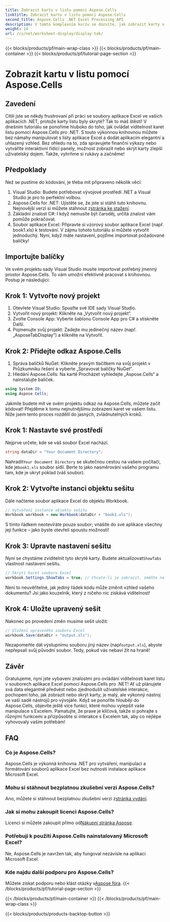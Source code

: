 ```yaml
---
title: Zobrazit kartu v listu pomocí Aspose.Cells
linktitle: Zobrazit kartu v listu pomocí Aspose.Cells
second_title: Aspose.Cells .NET Excel Processing API
description: V tomto komplexním kurzu se dozvíte, jak zobrazit karty v listu aplikace Excel pomocí Aspose.Cells for .NET.
weight: 14
url: /cs/net/worksheet-display/display-tab/
---
```


{{< blocks/products/pf/main-wrap-class >}}
{{< blocks/products/pf/main-container >}}
{{< blocks/products/pf/tutorial-page-section >}}

# Zobrazit kartu v listu pomocí Aspose.Cells

## Zavedení
Cítili jste se někdy frustrovaní při práci se soubory aplikace Excel ve vašich aplikacích .NET, protože karty listu byly skryté? Tak to máš štěstí! V dnešním tutoriálu se ponoříme hluboko do toho, jak ovládat viditelnost karet listu pomocí Aspose.Cells pro .NET. S touto výkonnou knihovnou můžete bez námahy manipulovat s listy aplikace Excel a dodat aplikacím elegantní a uhlazený vzhled. Bez ohledu na to, zda spravujete finanční výkazy nebo vytváříte interaktivní řídicí panely, možnost zobrazit nebo skrýt karty zlepší uživatelský dojem. Takže, vyhrňme si rukávy a začněme!
## Předpoklady
Než se pustíme do kódování, je třeba mít připraveno několik věcí:
1. Visual Studio: Budete potřebovat vývojové prostředí .NET a Visual Studio je pro to perfektní volbou.
2.  Aspose.Cells for .NET: Ujistěte se, že jste si stáhli tuto knihovnu. Nejnovější verzi si můžete stáhnout z[stránka ke stažení](https://releases.aspose.com/cells/net/).
3. Základní znalost C#: I když nemusíte být čaroděj, určitá znalost vám pomůže pokračovat.
4. Soubor aplikace Excel: Připravte si vzorový soubor aplikace Excel (např. book1.xls) k testování. V zájmu tohoto tutoriálu si můžete vytvořit jednoduchý.
Nyní, když máte nastavení, pojďme importovat požadované balíčky!
## Importujte balíčky
Ve svém projektu sady Visual Studio musíte importovat potřebný jmenný prostor Aspose.Cells. To vám umožní efektivně pracovat s knihovnou. Postup je následující:
## Krok 1: Vytvořte nový projekt
1. Otevřete Visual Studio: Spusťte své IDE sady Visual Studio.
2. Vytvořit nový projekt: Klikněte na „Vytvořit nový projekt“.
3. Zvolte Console App: Vyberte šablonu Console App pro C# a stiskněte Další.
4. Pojmenujte svůj projekt: Zadejte mu jedinečný název (např. „AsposeTabDisplay“) a klikněte na Vytvořit.
## Krok 2: Přidejte odkaz Aspose.Cells 
1. Správa balíčků NuGet: Klikněte pravým tlačítkem na svůj projekt v Průzkumníku řešení a vyberte „Spravovat balíčky NuGet“.
2. Hledání Aspose.Cells: Na kartě Procházet vyhledejte „Aspose.Cells“ a nainstalujte balíček.
```csharp
using System.IO;
using Aspose.Cells;
```
Jakmile budete mít ve svém projektu odkaz na Aspose.Cells, můžete začít kódovat!
Přejděme k tomu nejnutnějšímu zobrazení karet ve vašem listu. Níže jsem tento proces rozdělil do jasných, zvládnutelných kroků.
## Krok 1: Nastavte své prostředí
Nejprve určete, kde se váš soubor Excel nachází.
```csharp
string dataDir = "Your Document Directory";
```
 Nahradit`Your Document Directory` se skutečnou cestou na vašem počítači, kde je`book1.xls` soubor sídlí. Berte to jako nasměrování vašeho programu tam, kde je ukryt poklad (váš soubor).
## Krok 2: Vytvořte instanci objektu sešitu
Dále načteme soubor aplikace Excel do objektu Workbook. 
```csharp
// Vytvoření instance objektu sešitu
Workbook workbook = new Workbook(dataDir + "book1.xls");
```
S tímto řádkem neotevíráte pouze soubor; vnášíte do své aplikace všechny její funkce – jako byste otevřeli spoustu možností!
## Krok 3: Upravte nastavení sešitu
 Nyní se chystáme zviditelnit tyto skryté karty. Budete aktualizovat`ShowTabs` vlastnost nastavení sešitu.
```csharp
// Skrytí karet souboru Excel
workbook.Settings.ShowTabs = true; // Chcete-li je zobrazit, změňte na hodnotu true
```
Není to neuvěřitelné, jak jediný řádek kódu může změnit vzhled vašeho dokumentu? Jsi jako kouzelník, který z ničeho nic získává viditelnost!
## Krok 4: Uložte upravený sešit
Nakonec po provedení změn musíme sešit uložit:
```csharp
// Uložení upraveného souboru Excel
workbook.Save(dataDir + "output.xls");
```
 Nezapomeňte dát výstupnímu souboru jiný název (např`output.xls`), abyste nepřepsali svůj původní soubor. Tedy, pokud vás nebaví žít na hraně!
## Závěr
Gratulujeme, nyní jste vybaveni znalostmi pro ovládání viditelnosti karet listu v souborech aplikace Excel pomocí Aspose.Cells pro .NET! Ať už plánujete svá data elegantně předvést nebo zjednodušit uživatelské interakce, pochopení toho, jak zobrazit nebo skrýt karty, je malý, ale výkonný nástroj ve vaší sadě nástrojů pro vývojáře. Když se ponoříte hlouběji do Aspose.Cells, objevíte ještě více funkcí, které mohou vylepšit vaše manipulace s Excelem. Pamatujte, že praxe je klíčová, takže si pohrajte s různými funkcemi a přizpůsobte si interakce s Excelem tak, aby co nejlépe vyhovovaly vašim potřebám!
## FAQ
### Co je Aspose.Cells?
Aspose.Cells je výkonná knihovna .NET pro vytváření, manipulaci a formátování souborů aplikace Excel bez nutnosti instalace aplikace Microsoft Excel.
### Mohu si stáhnout bezplatnou zkušební verzi Aspose.Cells?
 Ano, můžete si stáhnout bezplatnou zkušební verzi z[stránka vydání](https://releases.aspose.com/).
### Jak si mohu zakoupit licenci Aspose.Cells?
 Licenci si můžete zakoupit přímo od[Nákupní stránka Aspose](https://purchase.aspose.com/buy).
### Potřebuji k použití Aspose.Cells nainstalovaný Microsoft Excel?
Ne, Aspose.Cells je navržen tak, aby fungoval nezávisle na aplikaci Microsoft Excel.
### Kde najdu další podporu pro Aspose.Cells?
 Můžete získat podporu nebo klást otázky v[Aspose fóra](https://forum.aspose.com/c/cells/9).
{{< /blocks/products/pf/tutorial-page-section >}}

{{< /blocks/products/pf/main-container >}}
{{< /blocks/products/pf/main-wrap-class >}}

{{< blocks/products/products-backtop-button >}}
